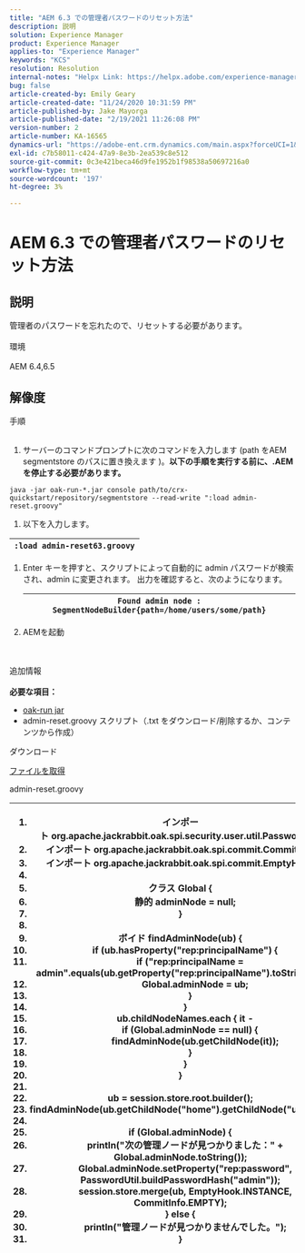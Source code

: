 ```yaml
---
title: "AEM 6.3 での管理者パスワードのリセット方法"
description: 説明
solution: Experience Manager
product: Experience Manager
applies-to: "Experience Manager"
keywords: "KCS"
resolution: Resolution
internal-notes: "Helpx Link: https://helpx.adobe.com/experience-manager/kb/How-to-reset-the-admin-password-in-AEM-6-3.html"
bug: false
article-created-by: Emily Geary
article-created-date: "11/24/2020 10:31:59 PM"
article-published-by: Jake Mayorga
article-published-date: "2/19/2021 11:26:08 PM"
version-number: 2
article-number: KA-16565
dynamics-url: "https://adobe-ent.crm.dynamics.com/main.aspx?forceUCI=1&pagetype=entityrecord&etn=knowledgearticle&id=278794d8-a42e-eb11-a813-000d3a593c3f"
exl-id: c7b58011-c424-47a9-8e3b-2ea539c8e512
source-git-commit: 0c3e421beca46d9fe1952b1f98538a50697216a0
workflow-type: tm+mt
source-wordcount: '197'
ht-degree: 3%

---
```


# AEM 6.3 での管理者パスワードのリセット方法

## 説明


管理者のパスワードを忘れたので、リセットする必要があります。
<br><br>環境<br><br>
AEM 6.4,6.5


## 解像度

手順<br><br>
1. サーバーのコマンドプロンプトに次のコマンドを入力します (path をAEM segmentstore のパスに置き換えます )。<b>以下の手順を実行する前に、.AEMを停止する必要があります。</b>

`java -jar oak-run-*.jar console path/to/crx-quickstart/repository/segmentstore --read-write ":load admin-reset.groovy"`
1. 以下を入力します。



| `:load admin-reset63.groovy` |
| --- |


1. Enter キーを押すと、スクリプトによって自動的に admin パスワードが検索され、admin に変更されます。
出力を確認すると、次のようになります。


   | `Found admin node : SegmentNodeBuilder{path=/home/users/some/path}` |
   | --- |
2. AEMを起動

<br><br>追加情報<br><br>
<b>必要な項目：</b>

- [oak-run jar](http://repo1.maven.org/maven2/org/apache/jackrabbit/oak-run/)
- admin-reset.groovy スクリプト（.txt をダウンロード/削除するか、コンテンツから作成）


ダウンロード

[ファイルを取得](https://helpx.adobe.com/content/dam/help/en/experience-manager/kb/How-to-reset-the-admin-password-in-AEM-6-3/_jcr_content/main-pars/download_section/download-1/admin-reset_groovy.txt "admin-reset.groovy.txt")

admin-reset.groovy


| <ol>   <li>インポート</code> org.apache.jackrabbit.oak.spi.security.user.util.PasswordUtil</code></li>   <li>インポート</code> org.apache.jackrabbit.oak.spi.commit.CommitInfo</code></li>   <li>インポート</code> org.apache.jackrabbit.oak.spi.commit.EmptyHook</code></li>   <li> </li>   <li>クラス</code> Global {</code></li>   <li>    </code>静的</code> adminNode = </code>null</code>;</code></li>   <li>}</code></li>   <li> </li>   <li>ボイド</code> findAdminNode(ub) {</code></li>   <li>    </code>if</code> (ub.hasProperty(</code>&quot;rep:principalName&quot;</code>) {</code></li>   <li>        </code>if</code> (</code>&quot;rep:principalName = admin&quot;</code>.equals(ub.getProperty(</code>&quot;rep:principalName&quot;</code>).toString()) {</code></li>   <li>            </code>Global.adminNode = ub;</code></li>   <li>        </code>}</code></li>   <li>    </code>}</code></li>   <li>    </code>ub.childNodeNames.each { it -</code></li>   <li>        </code>if</code> (Global.adminNode == </code>null</code>) {</code></li>   <li>            </code>findAdminNode(ub.getChildNode(it));</code></li>   <li>        </code>}</code></li>   <li>    </code>}</code></li>   <li>}</code></li>   <li> </li>   <li>ub = session.store.root.builder();</code></li>   <li>findAdminNode(ub.getChildNode(</code>&quot;home&quot;</code>).getChildNode(</code>&quot;users&quot;</code>));</code></li>   <li> </li>   <li>if</code> (Global.adminNode) {</code></li>   <li>    </code>println(</code>&quot;次の管理ノードが見つかりました：&quot;</code> + Global.adminNode.toString());</code></li>   <li>    </code>Global.adminNode.setProperty(</code>&quot;rep:password&quot;</code>, PasswordUtil.buildPasswordHash(</code>&quot;admin&quot;</code>));</code></li>   <li>    </code>session.store.merge(ub, EmptyHook.INSTANCE, CommitInfo.EMPTY);</code></li>   <li>} </code>else</code> {</code></li>   <li>    </code>println(</code>&quot;管理ノードが見つかりませんでした。&quot;</code>);</code></li>   <li>}</code></li>  </ol> |
| --- |
